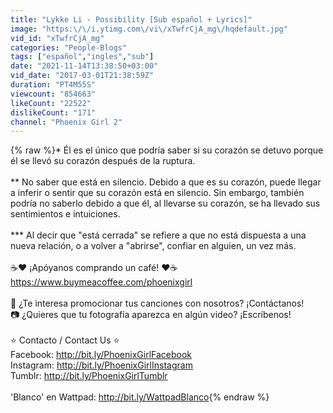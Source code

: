```yaml
---
title: "Lykke Li - Possibility [Sub español + Lyrics]"
image: "https:\/\/i.ytimg.com\/vi\/xTwfrCjA_mg\/hqdefault.jpg"
vid_id: "xTwfrCjA_mg"
categories: "People-Blogs"
tags: ["español","ingles","sub"]
date: "2021-11-14T13:38:50+03:00"
vid_date: "2017-03-01T21:38:59Z"
duration: "PT4M55S"
viewcount: "854663"
likeCount: "22522"
dislikeCount: "171"
channel: "Phoenix Girl 2"
---
```

{% raw %}* Él es el único que podría saber si su corazón se detuvo porque él se llevó su corazón después de la ruptura.<br /><br />** No saber que está en silencio. Debido a que es su corazón, puede llegar a inferir o sentir que su corazón está en silencio. Sin embargo, también podría no saberlo debido a que él, al llevarse su corazón, se ha llevado sus sentimientos e intuiciones.<br /><br />*** Al decir que &quot;está cerrada&quot; se refiere a que no está dispuesta a una nueva relación, o a volver a &quot;abrirse&quot;, confiar en alguien, un vez más.<br /><br />☕❤️ ¡Apóyanos comprando un café! ❤️☕<br /><a rel="nofollow" target="blank" href="https://www.buymeacoffee.com/phoenixgirl">https://www.buymeacoffee.com/phoenixgirl</a><br /><br />🎤 ¿Te interesa promocionar tus canciones con nosotros? ¡Contáctanos!<br />📷 ¿Quieres que tu fotografía aparezca en algún video? ¡Escríbenos!<br /><br />⭐ Contacto / Contact Us ⭐<br />Facebook: <a rel="nofollow" target="blank" href="http://bit.ly/PhoenixGirlFacebook">http://bit.ly/PhoenixGirlFacebook</a><br />Instagram: <a rel="nofollow" target="blank" href="http://bit.ly/PhoenixGirlInstagram">http://bit.ly/PhoenixGirlInstagram</a><br />Tumblr:  <a rel="nofollow" target="blank" href="http://bit.ly/PhoenixGirlTumblr">http://bit.ly/PhoenixGirlTumblr</a><br /><br />'Blanco' en Wattpad: <a rel="nofollow" target="blank" href="http://bit.ly/WattpadBlanco">http://bit.ly/WattpadBlanco</a>{% endraw %}
